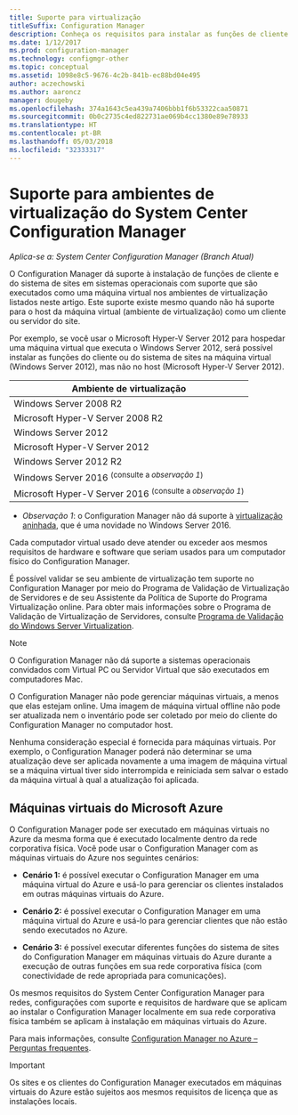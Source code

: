 ```yaml
---
title: Suporte para virtualização
titleSuffix: Configuration Manager
description: Conheça os requisitos para instalar as funções de cliente e do sistema de sites do System Center Configuration Manager em um ambiente de virtualização.
ms.date: 1/12/2017
ms.prod: configuration-manager
ms.technology: configmgr-other
ms.topic: conceptual
ms.assetid: 1098e8c5-9676-4c2b-841b-ec88bd04e495
author: aczechowski
ms.author: aaroncz
manager: dougeby
ms.openlocfilehash: 374a1643c5ea439a7406bbb1f6b53322caa50871
ms.sourcegitcommit: 0b0c2735c4ed822731ae069b4cc1380e89e78933
ms.translationtype: HT
ms.contentlocale: pt-BR
ms.lasthandoff: 05/03/2018
ms.locfileid: "32333317"
---
```

# <a name="support-for-virtualization-environments-for-system-center-configuration-manager"></a>Suporte para ambientes de virtualização do System Center Configuration Manager

*Aplica-se a: System Center Configuration Manager (Branch Atual)*

O Configuration Manager dá suporte à instalação de funções de cliente e do sistema de sites em sistemas operacionais com suporte que são executados como uma máquina virtual nos ambientes de virtualização listados neste artigo. Este suporte existe mesmo quando não há suporte para o host da máquina virtual (ambiente de virtualização) como um cliente ou servidor do site.  

 Por exemplo, se você usar o Microsoft Hyper-V Server 2012 para hospedar uma máquina virtual que executa o Windows Server 2012, será possível instalar as funções do cliente ou do sistema de sites na máquina virtual (Windows Server 2012), mas não no host (Microsoft Hyper-V Server 2012).  

|Ambiente de virtualização|  
|--------------------------------|  
|Windows Server 2008 R2|  
|Microsoft Hyper-V Server 2008 R2|  
|Windows Server 2012|  
|Microsoft Hyper-V Server 2012|  
|Windows Server 2012 R2|
|Windows Server 2016 <sup>(consulte a *observação 1*)</sup>|
|Microsoft Hyper-V Server 2016 <sup>(consulte a *observação 1*)|
-  *Observação 1*: o Configuration Manager não dá suporte à [virtualização aninhada](https://technet.microsoft.com/windows-server-docs/compute/hyper-v/what-s-new-in-hyper-v-on-windows#a-namebkmknestedanested-virtualization-new), que é uma novidade no Windows Server 2016.


 Cada computador virtual usado deve atender ou exceder aos mesmos requisitos de hardware e software que seriam usados para um computador físico do Configuration Manager.  

 É possível validar se seu ambiente de virtualização tem suporte no Configuration Manager por meio do Programa de Validação de Virtualização de Servidores e de seu Assistente da Política de Suporte do Programa Virtualização online. Para obter mais informações sobre o Programa de Validação de Virtualização de Servidores, consulte [Programa de Validação do Windows Server Virtualization](https://www.windowsservercatalog.com/svvp.aspx).  

> [!NOTE]  
>  O Configuration Manager não dá suporte a sistemas operacionais convidados com Virtual PC ou Servidor Virtual que são executados em computadores Mac.  

O Configuration Manager não pode gerenciar máquinas virtuais, a menos que elas estejam online. Uma imagem de máquina virtual offline não pode ser atualizada nem o inventário pode ser coletado por meio do cliente do Configuration Manager no computador host.  

Nenhuma consideração especial é fornecida para máquinas virtuais. Por exemplo, o Configuration Manager poderá não determinar se uma atualização deve ser aplicada novamente a uma imagem de máquina virtual se a máquina virtual tiver sido interrompida e reiniciada sem salvar o estado da máquina virtual à qual a atualização foi aplicada.  

##  <a name="bkmk_Azure"></a> Máquinas virtuais do Microsoft Azure  
 O Configuration Manager pode ser executado em máquinas virtuais no Azure da mesma forma que é executado localmente dentro da rede corporativa física. Você pode usar o Configuration Manager com as máquinas virtuais do Azure nos seguintes cenários:  

-   **Cenário 1:** é possível executar o Configuration Manager em uma máquina virtual do Azure e usá-lo para gerenciar os clientes instalados em outras máquinas virtuais do Azure.  

-   **Cenário 2:** é possível executar o Configuration Manager em uma máquina virtual do Azure e usá-lo para gerenciar clientes que não estão sendo executados no Azure.  

-   **Cenário 3:** é possível executar diferentes funções do sistema de sites do Configuration Manager em máquinas virtuais do Azure durante a execução de outras funções em sua rede corporativa física (com conectividade de rede apropriada para comunicações).  

Os mesmos requisitos do System Center Configuration Manager para redes, configurações com suporte e requisitos de hardware que se aplicam ao instalar o Configuration Manager localmente em sua rede corporativa física também se aplicam à instalação em máquinas virtuais do Azure.  

Para mais informações, consulte [Configuration Manager no Azure – Perguntas frequentes](/sccm/core/understand/configuration-manager-on-azure).

> [!IMPORTANT]  
>  Os sites e os clientes do Configuration Manager executados em máquinas virtuais do Azure estão sujeitos aos mesmos requisitos de licença que as instalações locais.  
